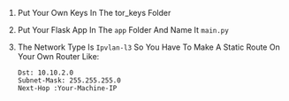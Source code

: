 1) Put Your Own Keys In The tor_keys Folder
2) Put Your Flask App In The `app` Folder And Name It `main.py`
3) The Network Type Is `Ipvlan-l3` So You Have To Make A Static Route On Your Own Router Like:

       Dst: 10.10.2.0
       Subnet-Mask: 255.255.255.0
       Next-Hop :Your-Machine-IP
